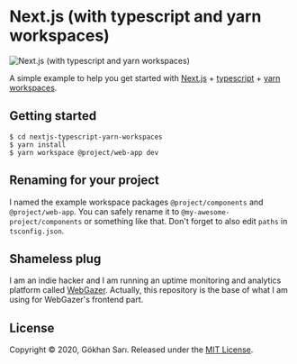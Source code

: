 # Next.js (with typescript and yarn workspaces)

![Next.js (with typescript and yarn workspaces)](https://user-images.githubusercontent.com/698079/87887329-bb6bd700-ca2c-11ea-9164-8d69d272007e.png)

A simple example to help you get started with [Next.js](https://nextjs.org/) + [typescript](https://www.typescriptlang.org/) + [yarn workspaces](https://classic.yarnpkg.com/en/docs/workspaces/).

## Getting started

```shell
$ cd nextjs-typescript-yarn-workspaces
$ yarn install
$ yarn workspace @project/web-app dev
```

## Renaming for your project

I named the example workspace packages `@project/components` and `@project/web-app`. You can safely rename it to `@my-awesome-project/components` or something like that. Don't forget to also edit `paths` in `tsconfig.json`.

## Shameless plug

I am an indie hacker and I am running an uptime monitoring  and analytics platform called [WebGazer](https://www.webgazer.io). Actually, this repository is the base of what I am using for WebGazer's frontend part.

## License

Copyright © 2020, Gökhan Sarı. Released under the [MIT License](./LICENSE).


